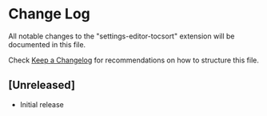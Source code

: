 # Change Log

All notable changes to the "settings-editor-tocsort" extension will be documented in this file.

Check [Keep a Changelog](http://keepachangelog.com/) for recommendations on how to structure this file.

## [Unreleased]

- Initial release
